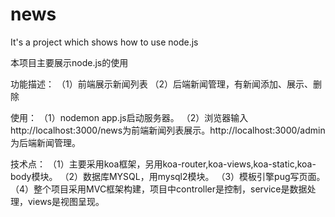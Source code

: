 # news
It's a project which shows how to use node.js

本项目主要展示node.js的使用

功能描述：
（1）前端展示新闻列表
（2）后端新闻管理，有新闻添加、展示、删除

使用：
（1）nodemon app.js启动服务器。
（2）浏览器输入http://localhost:3000/news为前端新闻列表展示。http://localhost:3000/admin为后端新闻管理。

技术点：
（1）主要采用koa框架，另用koa-router,koa-views,koa-static,koa-body模块。
（2）数据库MYSQL，用mysql2模块。
（3）模板引擎pug写页面。
（4）整个项目采用MVC框架构建，项目中controller是控制，service是数据处理，views是视图呈现。
